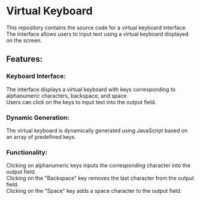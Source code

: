 <h1>Virtual Keyboard</h1>
This repository contains the source code for a virtual keyboard interface.<br/> The interface allows users to input text using a virtual keyboard displayed on the screen.

<h2>Features:</h2>

<h3>Keyboard Interface:</h3>

The interface displays a virtual keyboard with keys corresponding to alphanumeric characters, backspace, and space.<br/>
Users can click on the keys to input text into the output field.

<h3>Dynamic Generation:</h3>

The virtual keyboard is dynamically generated using JavaScript based on an array of predefined keys.

<h3>Functionality:</h3>

Clicking on alphanumeric keys inputs the corresponding character into the output field.<br/>
Clicking on the "Backspace" key removes the last character from the output field.<br/>
Clicking on the "Space" key adds a space character to the output field.
